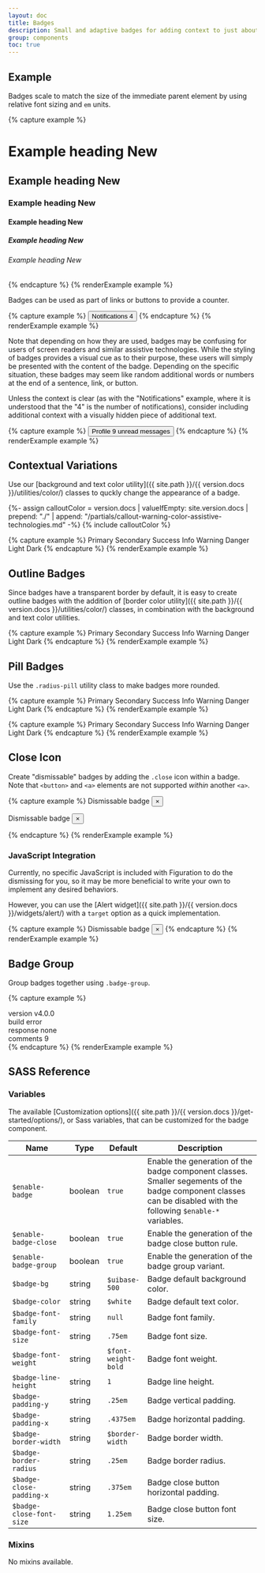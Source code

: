 ```yaml
---
layout: doc
title: Badges
description: Small and adaptive badges for adding context to just about any content.
group: components
toc: true
---
```


## Example

Badges scale to match the size of the immediate parent element by using relative font sizing and `em` units.

{% capture example %}
<h1>Example heading <span class="badge">New</span></h1>
<h2>Example heading <span class="badge">New</span></h2>
<h3>Example heading <span class="badge">New</span></h3>
<h4>Example heading <span class="badge">New</span></h4>
<h5>Example heading <span class="badge">New</span></h5>
<h6>Example heading <span class="badge">New</span></h6>
{% endcapture %}
{% renderExample example %}

Badges can be used as part of links or buttons to provide a counter.

{% capture example %}
<button type="button" class="btn btn-primary">
  Notifications <span class="badge bg-light text-dark">4</span>
</button>
{% endcapture %}
{% renderExample example %}

Note that depending on how they are used, badges may be confusing for users of screen readers and similar assistive technologies. While the styling of badges provides a visual cue as to their purpose, these users will simply be presented with the content of the badge. Depending on the specific situation, these badges may seem like random additional words or numbers at the end of a sentence, link, or button.

Unless the context is clear (as with the "Notifications" example, where it is understood that the "4" is the number of notifications), consider including additional context with a visually hidden piece of additional text.

{% capture example %}
<button type="button" class="btn btn-primary">
  Profile <span class="badge bg-danger">9</span>
  <span class="sr-only">unread messages</span>
</button>
{% endcapture %}
{% renderExample example %}

## Contextual Variations

Use our [background and text color utility]({{ site.path }}/{{ version.docs }}/utilities/color/) classes to quckly change the appearance of a badge.

{%- assign calloutColor = version.docs | valueIfEmpty: site.version.docs | prepend: "./" | append: "/partials/callout-warning-color-assistive-technologies.md" -%}
{% include calloutColor %}

{% capture example %}
<span class="badge bg-primary">Primary</span>
<span class="badge bg-secondary">Secondary</span>
<span class="badge bg-success">Success</span>
<span class="badge bg-info">Info</span>
<span class="badge bg-warning text-body">Warning</span>
<span class="badge bg-danger">Danger</span>
<span class="badge bg-light text-dark">Light</span>
<span class="badge bg-dark">Dark</span>
{% endcapture %}
{% renderExample example %}

## Outline Badges

Since badges have a transparent border by default, it is easy to create outline badges with the addition of [border color utility]({{ site.path }}/{{ version.docs }}/utilities/color/) classes, in combination with the background and text color utilities.

{% capture example %}
<span class="badge bg-transparent border-primary text-primary">Primary</span>
<span class="badge bg-transparent border-secondary text-secondary">Secondary</span>
<span class="badge bg-transparent border-success text-success">Success</span>
<span class="badge bg-transparent border-info text-info">Info</span>
<span class="badge bg-transparent border-warning text-warning">Warning</span>
<span class="badge bg-transparent border-danger text-danger">Danger</span>
<span class="badge bg-transparent border-light text-light">Light</span>
<span class="badge bg-transparent border-dark text-dark">Dark</span>
{% endcapture %}
{% renderExample example %}

## Pill Badges

Use the `.radius-pill` utility class to make badges more rounded.

{% capture example %}
<span class="badge radius-pill bg-primary">Primary</span>
<span class="badge radius-pill bg-secondary">Secondary</span>
<span class="badge radius-pill bg-success">Success</span>
<span class="badge radius-pill bg-info">Info</span>
<span class="badge radius-pill bg-warning text-body">Warning</span>
<span class="badge radius-pill bg-danger">Danger</span>
<span class="badge radius-pill bg-light text-dark">Light</span>
<span class="badge radius-pill bg-dark">Dark</span>
{% endcapture %}
{% renderExample example %}

{% capture example %}
<span class="badge radius-pill bg-transparent border-primary text-primary">Primary</span>
<span class="badge radius-pill bg-transparent border-secondary text-secondary">Secondary</span>
<span class="badge radius-pill bg-transparent border-success text-success">Success</span>
<span class="badge radius-pill bg-transparent border-info text-info">Info</span>
<span class="badge radius-pill bg-transparent border-warning text-warning">Warning</span>
<span class="badge radius-pill bg-transparent border-danger text-danger">Danger</span>
<span class="badge radius-pill bg-transparent border-light text-light">Light</span>
<span class="badge radius-pill bg-transparent border-dark text-dark">Dark</span>
{% endcapture %}
{% renderExample example %}

## Close Icon

Create "dismissable" badges by adding the `.close` icon within a badge. Note that `<button>` and `<a>` elements are not supported _within_ another `<a>`.

{% capture example %}
<span class="badge bg-primary">
  Dismissable badge
  <button type="button" class="close" aria-label="Dismiss">
    <span aria-hidden="true">&times;</span>
  </button>
</span>

<span class="badge radius-pill bg-success">
  Dismissable badge
  <button type="button" class="close" aria-label="Dismiss">
    <span aria-hidden="true">&times;</span>
  </button>
</span>

{% endcapture %}
{% renderExample example %}

### JavaScript Integration

Currently, no specific JavaScript is included with Figuration to do the dismissing for you, so it may be more beneficial to write your own to implement any desired behaviors.

However, you can use the [Alert widget]({{ site.path }}/{{ version.docs }}/widgets/alert/) with a `target` option as a quick implementation.

{% capture example %}
<span class="badge bg-info" id="alert-badge">
  Dismissable badge
  <button type="button" class="close" aria-label="Dismiss" data-cfw-dismiss="alert" data-cfw-alert-target="#alert-badge">
    <span aria-hidden="true">&times;</span>
  </button>
</span>
{% endcapture %}
{% renderExample example %}

## Badge Group

Group badges together using `.badge-group`.

{% capture example %}
<div class="badge-group me-1">
  <span class="badge bg-dark">version</span>
  <span class="badge bg-success">v4.0.0</span>
</div>

<div class="badge-group me-1">
  <span class="badge bg-dark">build</span>
  <span class="badge bg-danger">error</span>
</div>

<div class="badge-group me-1">
  <span class="badge radius-pill radius-e-0 bg-dark">response</span>
  <span class="badge radius-pill radius-s-0 bg-light text-dark">none</span>
</div>

<div class="badge-group">
  <span class="badge bg-primary">comments</span>
  <span class="badge bg-white border-primary text-primary">9</span>
</div>
{% endcapture %}
{% renderExample example %}

## SASS Reference

### Variables

The available [Customization options]({{ site.path }}/{{ version.docs }}/get-started/options/), or Sass variables, that can be customized for the badge component.

<div class="table-scroll">
  <table class="table table-bordered table-striped">
    <thead>
      <tr>
        <th style="width: 100px;">Name</th>
        <th style="width: 50px;">Type</th>
        <th style="width: 50px;">Default</th>
        <th>Description</th>
      </tr>
    </thead>
    <tbody>
      <tr>
        <td><code>$enable-badge</code></td>
        <td>boolean</td>
        <td><code>true</code></td>
        <td>
          Enable the generation of the badge component classes.
          Smaller segements of the badge component classes can be disabled with the following <code>$enable-*</code> variables.
        </td>
      </tr>
      <tr>
        <td><code>$enable-badge-close</code></td>
        <td>boolean</td>
        <td><code>true</code></td>
        <td>
          Enable the generation of the badge close button rule.
        </td>
      </tr>
      <tr>
        <td><code>$enable-badge-group</code></td>
        <td>boolean</td>
        <td><code>true</code></td>
        <td>
          Enable the generation of the badge group variant.
        </td>
      </tr>
      <tr>
        <td><code>$badge-bg</code></td>
        <td>string</td>
        <td><code>$uibase-500</code></td>
        <td>
          Badge default background color.
        </td>
      </tr>
      <tr>
        <td><code>$badge-color</code></td>
        <td>string</td>
        <td><code>$white</code></td>
        <td>
          Badge default text color.
        </td>
      </tr>
      <tr>
        <td><code>$badge-font-family</code></td>
        <td>string</td>
        <td><code>null</code></td>
        <td>
          Badge font family.
        </td>
      </tr>
      <tr>
        <td><code>$badge-font-size</code></td>
        <td>string</td>
        <td><code>.75em</code></td>
        <td>
          Badge font size.
        </td>
      </tr>
      <tr>
        <td><code>$badge-font-weight</code></td>
        <td>string</td>
        <td><code>$font-weight-bold</code></td>
        <td>
          Badge font weight.
        </td>
      </tr>
      <tr>
        <td><code>$badge-line-height</code></td>
        <td>string</td>
        <td><code>1</code></td>
        <td>
          Badge line height.
        </td>
      </tr>
      <tr>
        <td><code>$badge-padding-y</code></td>
        <td>string</td>
        <td><code>.25em</code></td>
        <td>
          Badge vertical padding.
        </td>
      </tr>
      <tr>
        <td><code>$badge-padding-x</code></td>
        <td>string</td>
        <td><code>.4375em</code></td>
        <td>
          Badge horizontal padding.
        </td>
      </tr>
      <tr>
        <td><code>$badge-border-width</code></td>
        <td>string</td>
        <td><code>$border-width</code></td>
        <td>
          Badge border width.
        </td>
      </tr>
      <tr>
        <td><code>$badge-border-radius</code></td>
        <td>string</td>
        <td><code>.25em</code></td>
        <td>
          Badge border radius.
        </td>
      </tr>
      <tr>
        <td><code>$badge-close-padding-x</code></td>
        <td>string</td>
        <td><code>.375em</code></td>
        <td>
          Badge close button horizontal padding.
        </td>
      </tr>
      <tr>
        <td><code>$badge-close-font-size</code></td>
        <td>string</td>
        <td><code>1.25em</code></td>
        <td>
          Badge close button font size.
        </td>
      </tr>
    </tbody>
  </table>
</div>


### Mixins

No mixins available.
